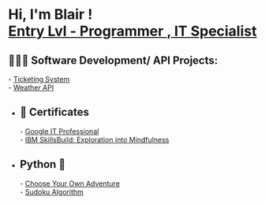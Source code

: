 <h1>Hi, I'm Blair !<br/><a href="https://github.com/BlairEthan">Entry Lvl - Programmer </a>,<a href="https://www.linkedin.com/in/blair-knowles-6798b8134/"> IT Specialist </a></h1>

<h2>👨🏾‍💻 Software Development/ API Projects:</h2>
- <a href = "https://github.com/BlairEthan/TicketingSystem/blob/main/README.md">Ticketing System</a>
<br> - <a href = "https://github.com/BlairEthan/Weather_API"> Weather API</a></br>


- <h2><b> 📃 Certificates</b></h2>
  - <a href = "https://www.coursera.org/account/accomplishments/specialization/certificate/9G2D7X963BSM" > Google IT Professional </a>
  <br> - <a href ="https://www.credly.com/badges/d1a696a5-6de8-4044-9ff0-2fe92461fa8b/public_url" > IBM SkillsBuild: Exploration into Mindfulness </a></br>

- <h2><b>Python 🐍</b></h2>
  - <a href = "https://github.com/BlairEthan/ChooseYourOwnAdventure" > Choose Your Own Adventure </a>
  <br> - <a href = "https://github.com/BlairEthan/Sudoku-Game-Backtracking-Algorithm-" > Sudoku Algorithm </a> </br>






